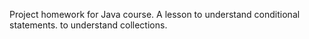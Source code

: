 Project homework for Java course.
A lesson to understand conditional statements. to understand collections.